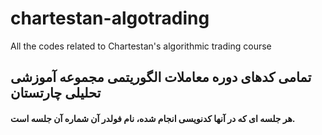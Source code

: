 # chartestan-algotrading
All the codes related to Chartestan's algorithmic trading course

## تمامی کدهای دوره معاملات الگوریتمی مجموعه آموزشی تحلیلی چارتستان
#### هر جلسه ای که در آنها کدنویسی انجام شده، نام فولدر آن شماره آن جلسه است.
